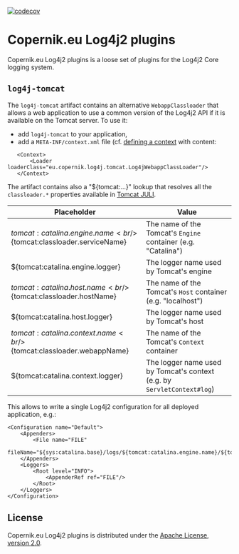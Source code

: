 [![codecov](https://codecov.io/gh/copernik-eu/log4j-tomcat/graph/badge.svg?token=CTUJTRHWXR)](https://codecov.io/gh/copernik-eu/log4j-tomcat)

# Copernik.eu Log4j2 plugins

Copernik.eu Log4j2 plugins is a loose set of plugins for the Log4j2 Core logging system.

## `log4j-tomcat`

The `log4j-tomcat` artifact contains an alternative `WebappClassloader` that allows a web application to use a common
version of the Log4j2 API if it is available on the Tomcat server. To use it:

 * add `log4j-tomcat` to your application,
 * add a `META-INF/context.xml` file (cf. [defining a context](https://tomcat.apache.org/tomcat-10.0-doc/config/context.html#Defining_a_context) with content:

```lang-xml
   <Context>
       <Loader loaderClass="eu.copernik.log4j.tomcat.Log4jWebappClassLoader"/>
   </Context>
```

The artifact contains also a "${tomcat:...}" lookup that resolves all the `classloader.*` properties available in
[Tomcat JULI](https://tomcat.apache.org/tomcat-10.0-doc/logging.html#Using_java.util.logging_(default)).


| Placeholder | Value |
|-|-|
| ${tomcat:catalina.engine.name}<br/>${tomcat:classloader.serviceName} | The name of the Tomcat's `Engine` container (e.g. "Catalina") |
| ${tomcat:catalina.engine.logger} | The logger name used by Tomcat's engine |
| ${tomcat:catalina.host.name}<br/>${tomcat:classloader.hostName} | The name of the Tomcat's `Host` container (e.g. "localhost") |
| ${tomcat:catalina.host.logger} | The logger name used by Tomcat's host |
| ${tomcat:catalina.context.name}<br/>${tomcat:classloader.webappName} | The name of the Tomcat's `Context` container |
| ${tomcat:catalina.context.logger} | The logger name used by Tomcat's context (e.g. by `ServletContext#log`) |

This allows to write a single Log4j2 configuration for all deployed application, e.g.:

```lang-xml
<Configuration name="Default">
    <Appenders>
        <File name="FILE"
              fileName="${sys:catalina.base}/logs/${tomcat:catalina.engine.name}/${tomcat:catalina.host.name}/${tomcat:catalina.context.name}.log"/>
    </Appenders>
    <Loggers>
        <Root level="INFO">
            <AppenderRef ref="FILE"/>
        </Root>
    </Loggers>
</Configuration>
```

## License

Copernik.eu Log4j2 plugins is distributed under the
[Apache License, version 2.0](http://www.apache.org/licenses/LICENSE-2.0.html).
